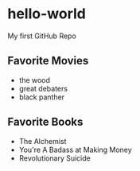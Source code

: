# hello-world
My first GitHub Repo

## Favorite Movies

- the wood
- great debaters
- black panther

## Favorite Books

- The Alchemist
- You're A Badass at Making Money
- Revolutionary Suicide